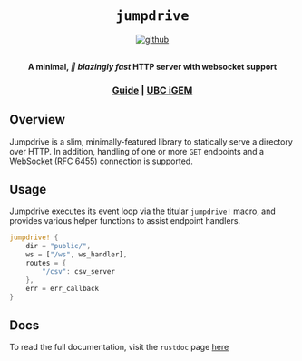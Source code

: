 <div align="center">
    <h1><code>jumpdrive</code></h1>
    <a href="https://github.com/UBC-iGEM/jumpdrive">
        <img alt="github" src="https://img.shields.io/badge/UBC--iGEM-jumpdrive-8da0cb?style=for-the-badge&labelColor=555555&logo=github">
    </a>
    <br/>
    <br/>
    <p><strong>A minimal, <em>🚀 blazingly fast</em> HTTP server with websocket support</strong></p>
    <h3>
        <a href="">Guide</a>
        <span> | </span>
        <a href="https://ubcigem.com/">UBC iGEM</a>
    </h3>
</div>

## Overview
Jumpdrive is a slim, minimally-featured library to statically serve a directory over HTTP. In addition, handling of one or more `GET` endpoints and a WebSocket (RFC 6455) connection is supported.

## Usage
Jumpdrive executes its event loop via the titular `jumpdrive!` macro, and provides various helper functions to assist endpoint handlers.
```rust
jumpdrive! {
    dir = "public/",
    ws = ["/ws", ws_handler],
    routes = {
        "/csv": csv_server
    },
    err = err_callback
}
```

## Docs
To read the full documentation, visit the `rustdoc` page [here]()
